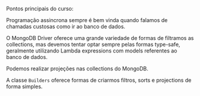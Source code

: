Pontos principais do curso:

Programação assincrona sempre é bem vinda quando falamos de chamadas custosas como ir ao banco de dados.

O MongoDB Driver oferece uma grande variedade de formas de filtramos as collections, mas devemos tentar optar sempre pelas formas type-safe, geralmente utilizando Lambda expressions com models referentes ao banco de dados.

Podemos realizar projeções nas collections do MongoDB.

A classe `Builders` oferece formas de criarmos filtros, sorts e projections de forma simples.
